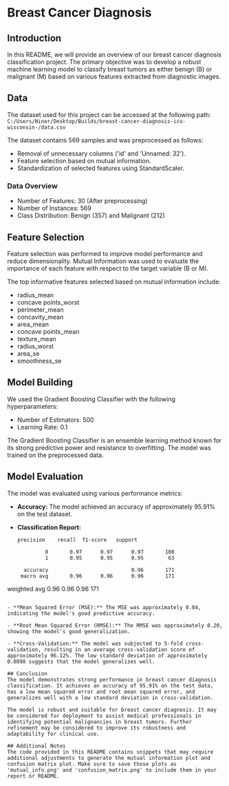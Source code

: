 # Breast Cancer Diagnosis 

## Introduction
In this README, we will provide an overview of our breast cancer diagnosis classification project. The primary objective was to develop a robust machine learning model to classify breast tumors as either benign (B) or malignant (M) based on various features extracted from diagnostic images.

## Data
The dataset used for this project can be accessed at the following path:
`C:/Users/Niner/Desktop/Builds/breast-cancer-diagnosis-icu-wisconsin-/data.csv`

The dataset contains 569 samples and was preprocessed as follows:

- Removal of unnecessary columns ('id' and 'Unnamed: 32').
- Feature selection based on mutual information.
- Standardization of selected features using StandardScaler.

### Data Overview
- Number of Features: 30 (After preprocessing)
- Number of Instances: 569
- Class Distribution: Benign (357) and Malignant (212)

## Feature Selection
Feature selection was performed to improve model performance and reduce dimensionality. Mutual Information was used to evaluate the importance of each feature with respect to the target variable (B or M).

The top informative features selected based on mutual information include:

- radius_mean
- concave points_worst
- perimeter_mean
- concavity_mean
- area_mean
- concave points_mean
- texture_mean
- radius_worst
- area_se
- smoothness_se

## Model Building
We used the Gradient Boosting Classifier with the following hyperparameters:

- Number of Estimators: 500
- Learning Rate: 0.1

The Gradient Boosting Classifier is an ensemble learning method known for its strong predictive power and resistance to overfitting. The model was trained on the preprocessed data.

## Model Evaluation
The model was evaluated using various performance metrics:

- **Accuracy:** The model achieved an accuracy of approximately 95.91% on the test dataset.

- **Classification Report:**
  ```
  precision    recall  f1-score   support

           0       0.97      0.97      0.97       108
           1       0.95      0.95      0.95        63

    accuracy                           0.96       171
   macro avg       0.96      0.96      0.96       171
weighted avg       0.96      0.96      0.96       171
  ```

- **Mean Squared Error (MSE):** The MSE was approximately 0.04, indicating the model's good predictive accuracy.

- **Root Mean Squared Error (RMSE):** The RMSE was approximately 0.20, showing the model's good generalization.

- **Cross-Validation:** The model was subjected to 5-fold cross-validation, resulting in an average cross-validation score of approximately 96.12%. The low standard deviation of approximately 0.0098 suggests that the model generalizes well.

## Conclusion
The model demonstrates strong performance in breast cancer diagnosis classification. It achieves an accuracy of 95.91% on the test data, has a low mean squared error and root mean squared error, and generalizes well with a low standard deviation in cross-validation.

The model is robust and suitable for breast cancer diagnosis. It may be considered for deployment to assist medical professionals in identifying potential malignancies in breast tumors. Further refinement may be considered to improve its robustness and adaptability for clinical use.

## Additional Notes
The code provided in this README contains snippets that may require additional adjustments to generate the mutual information plot and confusion matrix plot. Make sure to save those plots as 'mutual_info.png' and 'confusion_matrix.png' to include them in your report or README.